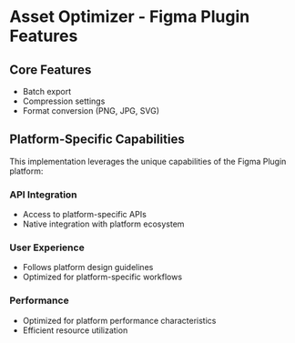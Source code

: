 # Asset Optimizer - Figma Plugin Features

## Core Features
- Batch export
- Compression settings
- Format conversion (PNG, JPG, SVG)

## Platform-Specific Capabilities
This implementation leverages the unique capabilities of the Figma Plugin platform:

### API Integration
- Access to platform-specific APIs
- Native integration with platform ecosystem

### User Experience
- Follows platform design guidelines
- Optimized for platform-specific workflows

### Performance
- Optimized for platform performance characteristics
- Efficient resource utilization
